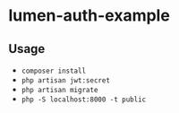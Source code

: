 # lumen-auth-example

## Usage
-   `composer install`
-   `php artisan jwt:secret`
-   `php artisan migrate`
-   `php -S localhost:8000 -t public`
